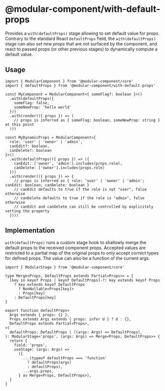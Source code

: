 # @modular-component/with-default-props

Provides a `with(defaultProps)` stage allowing to set default value for props. Contrary to the standard React `defaultProps`
field, the `with(defaultProps)` stage can also _set new props_ that are not surfaced by the component, and react to passed
props (or other previous stages) to dynamically compute a default value.

## Usage

```tsx
import { ModularComponent } from '@modular-component/core'
import { defaultProps } from '@modular-component/with-default-props'

const MyComponent = ModularComponent<{ someFlag?: boolean }>()
  .with(defaultProps({
    someFlag: false,
    someNewProp: 'hello world'
  }))
  .with(render(({ props }) => (
    // props is inferred as { someFlag: boolean; someNewProp: string } at this point
  )))

const MyDynamicProps = ModularComponent<{
  role: 'user' | 'owner' | 'admin',
  canEdit?: boolean,
  canDelete?: boolean
}>()
  .with(defaultProps(({ props }) => ({
    canEdit: ['owner', 'admin'].includes(props.role),
    canDelete: ['owner'].includes(props.role)
  }))
  .with(render(({ props }) => {
    // props is inferred as { role: 'user' | 'owner' | 'admin'; canEdit: boolean; canDelete: boolean }
    // canEdit defaults to true if the role is not "user", false otherwise
    // canDelete defaults to true if the role is "admin", false otherwise
    // canEdit and canDelete can still be controlled by explicitely setting the property
  })))
```

## Implementation

`with(defaultProps)` runs a custom stage hook to shallowly merge the default props to the received component props.
Accepted values are restricted to a partial map of the original props to only accept correct types for defined props.
The value can also be a function of the current args.

```tsx
import { ModularStage } from '@modular-component/core'

type Merge<Props, DefaultProps extends Partial<Props>> = {
  [key in keyof Props | keyof DefaultProps]-?: key extends keyof Props
    ? key extends keyof DefaultProps
      ? NonNullable<Props[key]>
      : Props[key]
    : DefaultProps[key]
}

export function defaultProps<
  Args extends { props: {} },
  Props extends Args extends { props: infer U } ? U : {},
  DefaultProps extends Partial<Props>,
>(
  defaultProps: DefaultProps | ((args: Args) => DefaultProps),
): ModularStage<'props', (args: Args) => Merge<Props, DefaultProps>> {
  return {
    field: 'props',
    useStage: (args: Args) =>
      ({
        ...(typeof defaultProps === 'function'
          ? defaultProps(args)
          : defaultProps),
        ...args.props,
      } as Merge<Props, DefaultProps>),
  }
}
```
